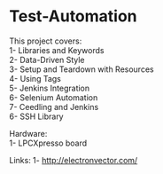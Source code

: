 # Test-Automation

This project covers:  
1- Libraries and Keywords  
2- Data-Driven Style  
3- Setup and Teardown with Resources  
4- Using Tags  
5- Jenkins Integration  
6- Selenium Automation  
7- Ceedling and Jenkins  
6- SSH Library       
 
Hardware:   
1- LPCXpresso board     



Links:
1- http://electronvector.com/
